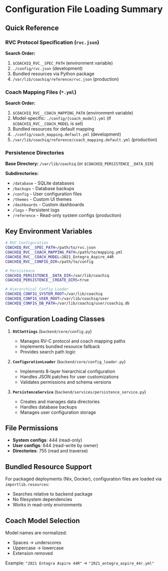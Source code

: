 # Configuration File Loading Summary

## Quick Reference

### RVC Protocol Specification (`rvc.json`)
**Search Order:**
1. `$COACHIQ_RVC__SPEC_PATH` (environment variable)
2. `./config/rvc.json` (development)
3. Bundled resources via Python package
4. `/var/lib/coachiq/reference/rvc.json` (production)

### Coach Mapping Files (`*.yml`)
**Search Order:**
1. `$COACHIQ_RVC__COACH_MAPPING_PATH` (environment variable)
2. Model-specific: `./config/{coach_model}.yml` (if `$COACHIQ_RVC__COACH_MODEL` is set)
3. Bundled resources for default mapping
4. `./config/coach_mapping.default.yml` (development)
5. `/var/lib/coachiq/reference/coach_mapping.default.yml` (production)

### Persistence Directories
**Base Directory:** `/var/lib/coachiq` (or `$COACHIQ_PERSISTENCE__DATA_DIR`)

**Subdirectories:**
- `/database` - SQLite databases
- `/backups` - Database backups
- `/config` - User configuration files
- `/themes` - Custom UI themes
- `/dashboards` - Custom dashboards
- `/logs` - Persistent logs
- `/reference` - Read-only system configs (production)

## Key Environment Variables

```bash
# RVC Configuration
COACHIQ_RVC__SPEC_PATH=/path/to/rvc.json
COACHIQ_RVC__COACH_MAPPING_PATH=/path/to/mapping.yml
COACHIQ_RVC__COACH_MODEL=2021_Entegra_Aspire_44R
COACHIQ_RVC__CONFIG_DIR=/path/to/config

# Persistence
COACHIQ_PERSISTENCE__DATA_DIR=/var/lib/coachiq
COACHIQ_PERSISTENCE__CREATE_DIRS=true

# Hierarchical Config Loader
COACHIQ_CONFIG_SYSTEM_ROOT=/var/lib/coachiq
COACHIQ_CONFIG_USER_ROOT=/var/lib/coachiq/user
COACHIQ_CONFIG_DB_PATH=/var/lib/coachiq/user/coachiq.db
```

## Configuration Loading Classes

1. **`RVCSettings`** (`backend/core/config.py`)
   - Manages RV-C protocol and coach mapping paths
   - Implements bundled resource fallback
   - Provides search path logic

2. **`ConfigurationLoader`** (`backend/core/config_loader.py`)
   - Implements 8-layer hierarchical configuration
   - Handles JSON patches for user customizations
   - Validates permissions and schema versions

3. **`PersistenceService`** (`backend/services/persistence_service.py`)
   - Creates and manages data directories
   - Handles database backups
   - Manages user configuration storage

## File Permissions

- **System configs**: 444 (read-only)
- **User configs**: 644 (read-write by owner)
- **Directories**: 755 (read and traverse)

## Bundled Resource Support

For packaged deployments (Nix, Docker), configuration files are loaded via `importlib.resources`:
- Searches relative to backend package
- No filesystem dependencies
- Works in read-only environments

## Coach Model Selection

Model names are normalized:
- Spaces → underscores
- Uppercase → lowercase
- Extension removed

Example: `"2021 Entegra Aspire 44R"` → `"2021_entegra_aspire_44r.yml"`
